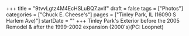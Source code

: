 +++
title = "9tvvLgtz4M4EcHSLuBQ7.avif"
draft = false
tags = ["Photos"]
categories = ["Chuck E. Cheese's"]
pages = ["Tinley Park, IL (16090 S Harlem Ave)"]
startDate = ""
+++
Tinley Park's Exterior before the 2005 Remodel & after the 1999-2002 expansion (2000's)(PC: Loopnet)
